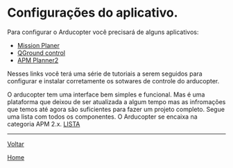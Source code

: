 # Configurações do aplicativo.

Para configurar o Arducopter você precisará de alguns aplicativos:
- [Mission Planer](http://ardupilot.org/planner/index.html#home)
- [QGround control](http://qgroundcontrol.com/)
- [APM Planner2](http://ardupilot.org/planner2/index.html#home)

Nesses links você terá uma série de tutoriais a serem seguidos para configurar e instalar corretamente os sotwares de controle do arducopter.

O arducopter tem uma interface bem simples e funcional. Mas é uma plataforma que deixou de ser atualizada a algum tempo mas as infromações que temos até agora são suficientes para 
fazer um projeto completo. Segue uma lista com todos os componentes. O Arducopter se encaixa na categoria APM 2.x.
[LISTA](http://ardupilot.org/copter/docs/common-autopilots.html#common-autopilots)

---
[Voltar](./../)

[Home](https://lpae.github.io/)

